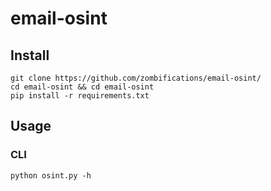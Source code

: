 # email-osint

## Install

```
git clone https://github.com/zombifications/email-osint/
cd email-osint && cd email-osint
pip install -r requirements.txt
```

## Usage

### CLI

```
python osint.py -h
```